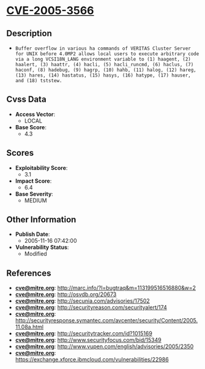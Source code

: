 
# [CVE-2005-3566](https://cve.mitre.org/cgi-bin/cvename.cgi?name=CVE-2005-3566)

## Description

- `Buffer overflow in various ha commands of VERITAS Cluster Server for UNIX before 4.0MP2 allows local users to execute arbitrary code via a long VCSI18N_LANG environment variable to (1) haagent, (2) haalert, (3) haattr, (4) hacli, (5) hacli_runcmd, (6) haclus, (7) haconf, (8) hadebug, (9) hagrp, (10) hahb, (11) halog, (12) hareg, (13) hares, (14) hastatus, (15) hasys, (16) hatype, (17) hauser, and (18) tststew.`

## Cvss Data

- **Access Vector**:
  - LOCAL
- **Base Score**:
  - 4.3

## Scores

- **Exploitability Score**:
  - 3.1
- **Impact Score**:
  - 6.4
- **Base Severity**:
  - MEDIUM

## Other Information

- **Publish Date**:
  - 2005-11-16 07:42:00
- **Vulnerability Status**:
  - Modified

## References

- **cve@mitre.org**: http://marc.info/?l=bugtraq&m=113199516516880&w=2
- **cve@mitre.org**: http://osvdb.org/20673
- **cve@mitre.org**: http://secunia.com/advisories/17502
- **cve@mitre.org**: http://securityreason.com/securityalert/174
- **cve@mitre.org**: http://securityresponse.symantec.com/avcenter/security/Content/2005.11.08a.html
- **cve@mitre.org**: http://securitytracker.com/id?1015169
- **cve@mitre.org**: http://www.securityfocus.com/bid/15349
- **cve@mitre.org**: http://www.vupen.com/english/advisories/2005/2350
- **cve@mitre.org**: https://exchange.xforce.ibmcloud.com/vulnerabilities/22986

